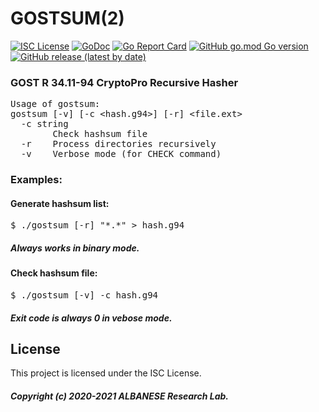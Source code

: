 # GOSTSUM(2)
[![ISC License](http://img.shields.io/badge/license-ISC-blue.svg)](https://github.com/pedroalbanese/gostsum/blob/master/LICENSE.md) 
[![GoDoc](https://godoc.org/github.com/pedroalbanese/gostsum?status.png)](http://godoc.org/github.com/pedroalbanese/gostsum)
[![Go Report Card](https://goreportcard.com/badge/github.com/pedroalbanese/gostsum)](https://goreportcard.com/report/github.com/pedroalbanese/gostsum)
[![GitHub go.mod Go version](https://img.shields.io/github/go-mod/go-version/pedroalbanese/gostsum)](https://golang.org)
[![GitHub release (latest by date)](https://img.shields.io/github/v/release/pedroalbanese/gostsum)](https://github.com/pedroalbanese/gostsum/releases)
### GOST R 34.11-94 CryptoPro Recursive Hasher
<pre>
Usage of gostsum:
gostsum [-v] [-c &lt;hash.g94&gt;] [-r] &lt;file.ext&gt;
  -c string
        Check hashsum file
  -r    Process directories recursively
  -v    Verbose mode (for CHECK command)
</pre>

### Examples:

#### Generate hashsum list:
<pre>
$ ./gostsum [-r] "*.*" > hash.g94
</pre>
##### Always works in binary mode. 

#### Check hashsum file:
<pre>
$ ./gostsum [-v] -c hash.g94
</pre>
##### Exit code is always 0 in vebose mode. 

## License

This project is licensed under the ISC License.
##### Copyright (c) 2020-2021 ALBANESE Research Lab.
